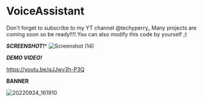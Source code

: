 # VoiceAssistant
Don't forget to subscribe to my YT channel @techyperry_
Many projects are coming soon so be ready!!!!.You can also modify this code by yourself ;)
  
 *********SCREENSHOT!********** 
![Screenshot (14)](https://user-images.githubusercontent.com/109096437/234000044-8c3911e0-d297-44be-9ae6-7e0d40a01fe2.png)

 *********DEMO VIDEO!*********

https://youtu.be/qJJwv3h-P3Q

**BANNER**

![20220924_161910](https://user-images.githubusercontent.com/109096437/234526831-48fc0deb-f79e-424d-99a2-7da63fc0e10a.jpg)
